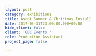 ```yaml
---
layout: post
category: exhibitions
title: Ascot Summer & Christmas Install
date: 2017-05-31T23:00:00.000+00:00
hide_client: false
client: 'GDC Events '
role: Production Assistant
project_page: false

---
```

